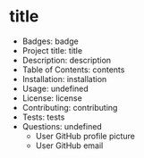 
# title

* Badges: badge
* Project title: title
* Description: description
* Table of Contents: contents
* Installation: installation
* Usage: undefined
* License: license
* Contributing: contributing
* Tests: tests
* Questions: undefined
  * User GitHub profile picture
  * User GitHub email

